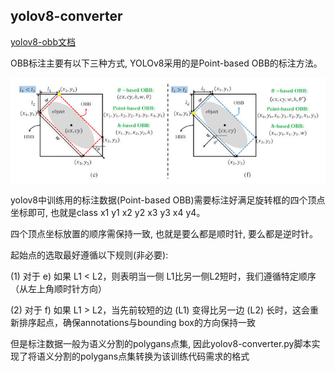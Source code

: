 ## yolov8-converter

[yolov8-obb文档](https://docs.ultralytics.com/datasets/obb/#can-i-use-my-own-dataset-with-oriented-bounding-boxes-for-yolov8-training-and-if-so-how)

OBB标注主要有以下三种方式, YOLOv8采用的是Point-based OBB的标注方法。

![](assets/2.jpg)

yolov8中训练用的标注数据(Point-based OBB)需要标注好满足旋转框的四个顶点坐标即可, 也就是class x1 y1 x2 y2 x3 y3 x4 y4。

四个顶点坐标放置的顺序需保持一致, 也就是要么都是顺时针, 要么都是逆时针。

起始点的选取最好遵循以下规则(非必要):

(1) 对于 e) 如果 L1 < L2，则表明当一侧 L1比另一侧L2短时，我们遵循特定顺序（从左上角顺时针方向）

(2) 对于 f) 如果 L1 > L2，当先前较短的边 (L1) 变得比另一边 (L2) 长时，这会重新排序起点，确保annotations与bounding box的方向保持一致

但是标注数据一般为语义分割的polygans点集, 因此yolov8-converter.py脚本实现了将语义分割的polygans点集转换为该训练代码需求的格式





